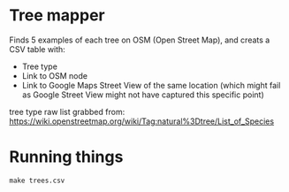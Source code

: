 # Tree mapper
Finds 5 examples of each tree on OSM (Open Street Map), and creats a CSV table with:
* Tree type
* Link to OSM node
* Link to Google Maps Street View of the same location (which might fail as Google Street View might not have captured this specific point)


tree type raw list grabbed from:
https://wiki.openstreetmap.org/wiki/Tag:natural%3Dtree/List_of_Species

# Running things
```
make trees.csv
```
